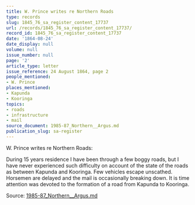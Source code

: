 ```yaml
---
title: W. Prince writes re Northern Roads
type: records
slug: 1845_76_sa_register_content_17737
url: /records/1845_76_sa_register_content_17737/
record_id: 1845_76_sa_register_content_17737
date: '1864-08-24'
date_display: null
volume: null
issue_number: null
page: '2'
article_type: letter
issue_reference: 24 August 1864, page 2
people_mentioned:
- W. Prince
places_mentioned:
- Kapunda
- Kooringa
topics:
- roads
- infrastructure
- mail
source_document: 1985-87_Northern__Argus.md
publication_slug: sa-register
---
```


W. Prince writes re Northern Roads:

During 15 years residence I have been through a few boggy roads, but I have never experienced such difficulty on account of the state of the roads as between Kapunda and Kooringa.  Few vehicles escape unscathed.  Horsemen are delayed and the mail is occasionally breaking down.  It is time attention was devoted to the formation of a road from Kapunda to Kooringa.

Source: [1985-87_Northern__Argus.md](/downloads/markdown/1985-87_Northern__Argus.md)
